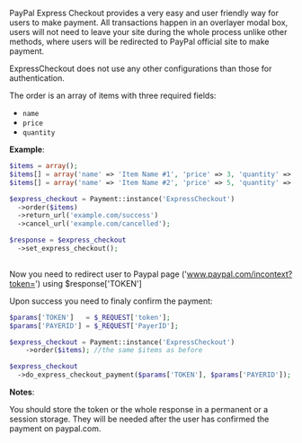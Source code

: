 PayPal Express Checkout provides a very easy and user friendly way for users to make payment. All transactions happen in an overlayer modal box, users will not need to leave your site during the whole process unlike other methods, where users will be redirected to PayPal official site to make payment.

ExpressCheckout does not use any other configurations than those for authentication.

The order is an array of items with three required fields:
 - `name`
 - `price`
 - `quantity`

**Example**:

```php
$items = array();
$items[] = array('name' => 'Item Name #1', 'price' => 3, 'quantity' => 1);
$items[] = array('name' => 'Item Name #2', 'price' => 5, 'quantity' => 3);

$express_checkout = Payment::instance('ExpressCheckout')
  ->order($items)
  ->return_url('example.com/success')
  ->cancel_url('example.com/cancelled');

$response = $express_checkout
  ->set_express_checkout();
  

```

Now you need to redirect user to Paypal page ('www.paypal.com/incontext?token=') using $response['TOKEN']

Upon success you need to finaly confirm the payment:
```php
$params['TOKEN']   = $_REQUEST['token'];
$params['PAYERID'] = $_REQUEST['PayerID'];

$express_checkout = Payment::instance('ExpressCheckout')
    ->order($items); //the same $items as before

$express_checkout
  ->do_express_checkout_payment($params['TOKEN'], $params['PAYERID']);
```

**Notes**:

You should store the token or the whole response in a permanent or a session storage. They will be needed after the user has confirmed the payment on paypal.com.